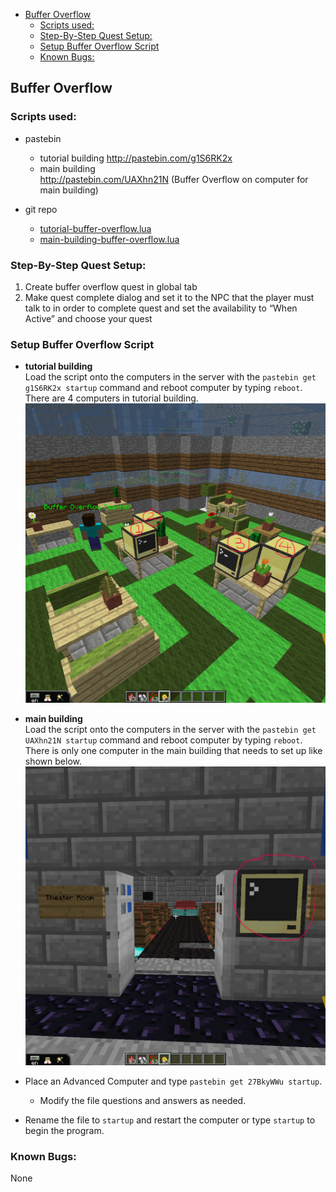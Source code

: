 
<!-- toc -->

- [Buffer Overflow](#buffer-overflow)
	- [Scripts used:](#scripts-used)
	- [Step-By-Step Quest Setup:](#step-by-step-quest-setup)
	- [Setup Buffer Overflow Script](#setup-buffer-overflow-script)
	- [Known Bugs:](#known-bugs)

<!-- tocstop -->

## Buffer Overflow
### Scripts used:
* pastebin  
  * tutorial building
    http://pastebin.com/g1S6RK2x
  * main building  
    http://pastebin.com/UAXhn21N (Buffer Overflow on computer for main building)

* git repo  
  * [tutorial-buffer-overflow.lua](../../buffer-overflow/tutorial-buffer-overflow.lua)
  * [main-building-buffer-overflow.lua](../../buffer-overflow/main-building-buffer-overflow.lua)

### Step-By-Step Quest Setup:
1. Create buffer overflow quest in global tab
2. Make quest complete dialog and set it to the NPC that the player must talk to in order to complete quest and set the availability to “When Active” and choose your quest

### Setup Buffer Overflow Script
* **tutorial building**  
Load the script onto the computers in the server with the `pastebin get g1S6RK2x startup` command and reboot computer by typing `reboot`.   
There are 4 computers in tutorial building.
![image01](./images/image01.png)

* **main building**  
Load the script onto the computers in the server with the `pastebin get UAXhn21N startup` command and reboot computer by typing `reboot`.   
There is only one computer in the main building that needs to set up like shown below.  
![image00](./images/image00.png)

* Place an Advanced Computer and type `pastebin get 27BkyWWu startup`.  
  * Modify the file questions and answers as needed.  
* Rename the file to `startup` and restart the computer or type `startup` to begin the program.

### Known Bugs:
None
